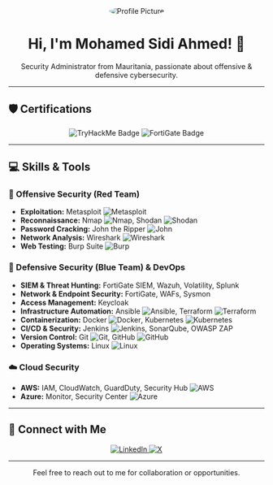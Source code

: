 <div align="center">
  <img src="https://via.placeholder.com/200x200?text=Profile+Picture" alt="Profile Picture" style="border-radius:50%;">
  <h1>Hi, I'm Mohamed Sidi Ahmed! 👋</h1>
  <p>Security Administrator from Mauritania, passionate about offensive & defensive cybersecurity.</p>
</div>

---

## 🛡️ Certifications
<div align="center">
  <img src="https://img.shields.io/badge/TryHackMe-Junior%20Pentester-blue?style=for-the-badge&logo=tryhackme" alt="TryHackMe Badge">
  <img src="https://img.shields.io/badge/FortiGate-Certified%20Fundamental-orange?style=for-the-badge&logo=fortinet" alt="FortiGate Badge">
</div>

---

## 💻 Skills & Tools

### 🔴 Offensive Security (Red Team)
- **Exploitation:** Metasploit ![Metasploit](https://img.shields.io/badge/-Metasploit-black?style=flat-square&logo=metasploit)
- **Reconnaissance:** Nmap ![Nmap](https://img.shields.io/badge/-Nmap-red?style=flat-square&logo=nmap), Shodan ![Shodan](https://img.shields.io/badge/-Shodan-blue?style=flat-square&logo=shodan)
- **Password Cracking:** John the Ripper ![John](https://img.shields.io/badge/-John%20The%20Ripper-black?style=flat-square)
- **Network Analysis:** Wireshark ![Wireshark](https://img.shields.io/badge/-Wireshark-blue?style=flat-square&logo=wireshark)
- **Web Testing:** Burp Suite ![Burp](https://img.shields.io/badge/-Burp%20Suite-orange?style=flat-square)

### 🔵 Defensive Security (Blue Team) & DevOps
- **SIEM & Threat Hunting:** FortiGate SIEM, Wazuh, Volatility, Splunk
- **Network & Endpoint Security:** FortiGate, WAFs, Sysmon
- **Access Management:** Keycloak
- **Infrastructure Automation:** Ansible ![Ansible](https://img.shields.io/badge/-Ansible-red?style=flat-square&logo=ansible), Terraform ![Terraform](https://img.shields.io/badge/-Terraform-blue?style=flat-square&logo=terraform)
- **Containerization:** Docker ![Docker](https://img.shields.io/badge/-Docker-blue?style=flat-square&logo=docker), Kubernetes ![Kubernetes](https://img.shields.io/badge/-Kubernetes-blue?style=flat-square&logo=kubernetes)
- **CI/CD & Security:** Jenkins ![Jenkins](https://img.shields.io/badge/-Jenkins-red?style=flat-square&logo=jenkins), SonarQube, OWASP ZAP
- **Version Control:** Git ![Git](https://img.shields.io/badge/-Git-black?style=flat-square&logo=git), GitHub ![GitHub](https://img.shields.io/badge/-GitHub-black?style=flat-square&logo=github)
- **Operating Systems:** Linux ![Linux](https://img.shields.io/badge/-Linux-black?style=flat-square&logo=linux)

### ☁️ Cloud Security
- **AWS:** IAM, CloudWatch, GuardDuty, Security Hub ![AWS](https://img.shields.io/badge/-AWS-orange?style=flat-square&logo=amazon-aws)
- **Azure:** Monitor, Security Center ![Azure](https://img.shields.io/badge/-Azure-blue?style=flat-square&logo=microsoft-azure)

---

## 🔗 Connect with Me
<div align="center">
  <a href="https://www.linkedin.com/in/mohamed-sidi-ahmed-1b991a270/">
    <img src="https://img.shields.io/badge/LinkedIn-0077B5?style=for-the-badge&logo=linkedin&logoColor=white" alt="LinkedIn">
  </a>
  <a href="https://x.com/Mohamedbarikall">
    <img src="https://img.shields.io/badge/X-000000?style=for-the-badge&logo=x&logoColor=white" alt="X">
  </a>
</div>

---

<p align="center">Feel free to reach out to me for collaboration or opportunities.</p>

